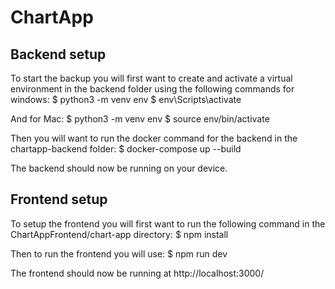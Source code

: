# ChartApp

## Backend setup
To start the backup you will first want to create and activate a virtual environment in the backend folder using the following commands for windows:
$ python3 -m venv env
$ env\Scripts\activate

And for Mac:
$ python3 -m venv env
$ source env/bin/activate

Then you will want to run the docker command for the backend in the chartapp-backend folder:
$ docker-compose up --build

The backend should now be running on your device.

## Frontend setup
To setup the frontend you will first want to run the following command in the ChartAppFrontend/chart-app directory:
$ npm install

Then to run the frontend you will use: 
$ npm run dev

The frontend should now be running at http://localhost:3000/ 
